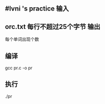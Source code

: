 #lvni 's practice
输入
----
orc.txt
每行不超过25个字节
输出
----
每个单词出现个数

编译
----
gcc pr.c -o pr

执行
----
./pr


